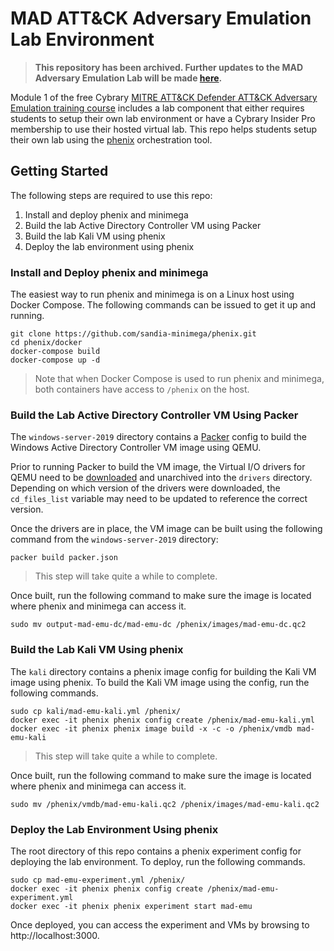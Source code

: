 # MAD ATT&CK Adversary Emulation Lab Environment

> **This repository has been archived. Further updates to the MAD Adversary
> Emulation Lab will be made [here](https://github.com/activeshadow/phenix-projects/tree/main/mad-emu-lab).**

Module 1 of the free Cybrary [MITRE ATT&CK Defender ATT&CK Adversary Emulation
training course](https://app.cybrary.it/browse/course/mitre-attack-adversary-emulation-fundamentals)
includes a lab component that either requires students to setup their own lab
environment or have a Cybrary Insider Pro membership to use their hosted virtual
lab. This repo helps students setup their own lab using the
[phenix](https://github.com/sandia-minimega/phenix) orchestration tool.

## Getting Started

The following steps are required to use this repo:

1. Install and deploy phenix and minimega
1. Build the lab Active Directory Controller VM using Packer
1. Build the lab Kali VM using phenix
1. Deploy the lab environment using phenix

### Install and Deploy phenix and minimega

The easiest way to run phenix and minimega is on a Linux host using Docker
Compose. The following commands can be issued to get it up and running.

```
git clone https://github.com/sandia-minimega/phenix.git
cd phenix/docker
docker-compose build
docker-compose up -d
```

> Note that when Docker Compose is used to run phenix and minimega, both
> containers have access to `/phenix` on the host.

### Build the Lab Active Directory Controller VM Using Packer

The `windows-server-2019` directory contains a [Packer](https://www.packer.io)
config to build the Windows Active Directory Controller VM image using QEMU.

Prior to running Packer to build the VM image, the Virtual I/O drivers for QEMU
need to be
[downloaded](https://fedorapeople.org/groups/virt/virtio-win/direct-downloads/)
and unarchived into the `drivers` directory. Depending on which version of the
drivers were downloaded, the `cd_files_list` variable may need to be updated to
reference the correct version.

Once the drivers are in place, the VM image can be built using the following
command from the `windows-server-2019` directory:

```
packer build packer.json
```

> This step will take quite a while to complete.

Once built, run the following command to make sure the image is located where
phenix and minimega can access it.

```
sudo mv output-mad-emu-dc/mad-emu-dc /phenix/images/mad-emu-dc.qc2
```

### Build the Lab Kali VM Using phenix

The `kali` directory contains a phenix image config for building the Kali VM
image using phenix. To build the Kali VM image using the config, run the
following commands.

```
sudo cp kali/mad-emu-kali.yml /phenix/
docker exec -it phenix phenix config create /phenix/mad-emu-kali.yml
docker exec -it phenix phenix image build -x -c -o /phenix/vmdb mad-emu-kali
```

> This step will take quite a while to complete.

Once built, run the following command to make sure the image is located where
phenix and minimega can access it.

```
sudo mv /phenix/vmdb/mad-emu-kali.qc2 /phenix/images/mad-emu-kali.qc2
```

### Deploy the Lab Environment Using phenix

The root directory of this repo contains a phenix experiment config for
deploying the lab environment. To deploy, run the following commands.

```
sudo cp mad-emu-experiment.yml /phenix/
docker exec -it phenix phenix config create /phenix/mad-emu-experiment.yml
docker exec -it phenix phenix experiment start mad-emu
```

Once deployed, you can access the experiment and VMs by browsing to
http://localhost:3000.
